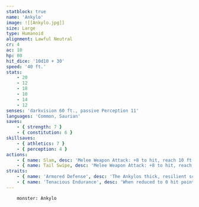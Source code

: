 ```yaml
---
statblock: true
name: 'Ankylo'
image: ![[Ankylo.jpg]]
size: Large
type: Humanoid
alignment: Lawful Neutral
cr: 4
ac: 18
hp: 80
hit_dice: '10d10 + 30'
speed: '40 ft.'
stats:
    - 20
    - 12
    - 18
    - 10
    - 14
    - 12
senses: 'darkvision 60 ft., passive Perception 11'
languages: 'Common, Saurian'
saves:
    - { strength: 7 }
    - { constitution: 6 }
skillsaves:
    - { athletics: 7 }
    - { perception: 4 }
actions:
    - { name: Slam, desc: 'Melee Weapon Attack: +8 to hit, reach 10 ft., one target. Hit: 16 (2d8 + 7) bludgeoning damage.' }
    - { name: Tail Swipe, desc: 'Melee Weapon Attack: +8 to hit, reach 10 ft., all creatures in a 10-foot radius around the Ankylo. Hit: 14 (2d6 + 7) bludgeoning damage. Each creature must succeed on a DC 15 Dexterity saving throw or be knocked prone.' }
straits:
    - { name: 'Armored Defense', desc: 'The Ankylos thick, resilient scales provide it with a +2 bonus to AC.' }
    - { name: 'Tenacious Endurance', desc: 'When reduced to 0 hit points but not killed outright, the Ankylo can make a Constitution saving throw with a DC of 5 + the damage taken. On a success, the Ankylo drops to 1 hit point instead.' }
---
```

```statblock 
	monster: Ankylo
```